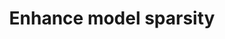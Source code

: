 ---
layout: tactic

title:  "Enhance model sparsity"
tags: machine-learning model-optimization design-tactic energy-footprint
t-sort: "Awesome Tactic"
t-type: "Architectural Tactic"
categories: model-optimization
t-description: "Enhancing sparsity of a ML model means reducing the number of model parameters or setting their values to zero. For example, weight sparsification involves identifying and removing unnecessary or less important weights in a neural network. Enhancing model sparsity decreases the complexity of the model and consequently reduces requirements for storage and memory. Therefore it also results in lower power consumption"
t-participant: "Data Scientist"
t-artifact: "ML algorithm"
t-context: "Machine Learning"
t-feature: 
t-intent: "Remove unnecessary or less important weights in neural networks"
t-targetQA: "Energy-efficiency"
t-relatedQA: "Accuracy"
t-measuredimpact: "Lower energy consumption"
t-source: "Master Thesis 'Green tactics for ML-important QAs ' by Heli Järvenpää (2023);

Yang, X., Hua, S., Shi, Y., Wang, H., Zhang, J., & Letaief, K. B. (2020). Sparse optimization for green edge AI inference. Journal of communications and information networks, 5(1), 1-15."
t-source-doi: 
t-diagram: "enhance-model-sparsity.png"
---